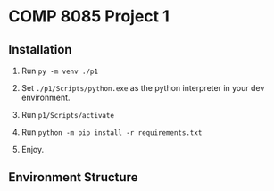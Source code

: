 # COMP 8085 Project 1

## Installation

1. Run `py -m venv ./p1`

2. Set `./p1/Scripts/python.exe` as the python interpreter in your dev environment.

3. Run `p1/Scripts/activate`

4. Run `python -m pip install -r requirements.txt`

5. Enjoy.


## Environment Structure

